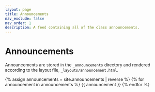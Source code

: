 ```yaml
---
layout: page
title: Announcements
nav_exclude: false
nav_order: 1
description: A feed containing all of the class announcements.
---
```


# Announcements

Announcements are stored in the `_announcements` directory and rendered according to the layout file, `_layouts/announcement.html`.

{% assign announcements = site.announcements | reverse %}
{% for announcement in announcements %}
{{ announcement }}
{% endfor %}
